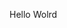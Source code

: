 Hello Wolrd













































































































































































































































































































































































































































































































































































































































































































































































































































































































































































































































































































































































































































































































































































































































































































































































































































































































































































































































































































































































































































































































































































































































































































































































































































































































































































































